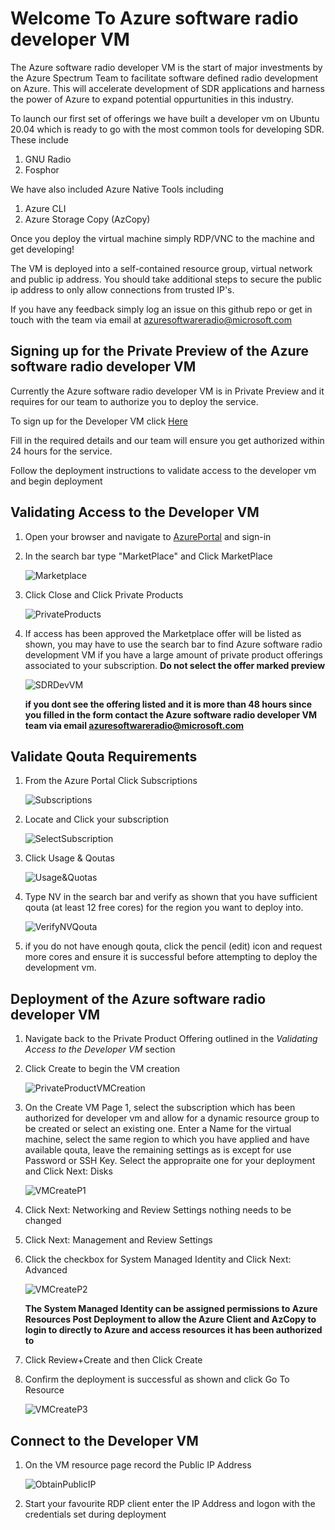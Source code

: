 # Welcome To Azure software radio developer VM 

The Azure software radio developer VM is the start of major investments by the Azure Spectrum Team to facilitate software defined radio development on Azure. This will accelerate development of SDR applications and harness the power of Azure to expand potential oppurtunities in this industry.

To launch our first set of offerings we have built a developer vm on Ubuntu 20.04 which is ready to go with the most common tools for developing SDR. These include

1. GNU Radio 
2. Fosphor

We have also included Azure Native Tools including
1. Azure CLI
2. Azure Storage Copy (AzCopy) 

Once you deploy the virtual machine simply RDP/VNC to the machine and get developing!

The VM is deployed into a self-contained resource group, virtual network and public ip address. 
You should take additional steps to secure the public ip address to only allow connections from trusted IP's.

If you have any feedback simply log an issue on this github repo or get in touch with the team via email at azuresoftwareradio@microsoft.com


## Signing up for the Private Preview of the Azure software radio developer VM

Currently the Azure software radio developer VM is in Private Preview and it requires for our team to authorize you to deploy the service. 

To sign up for the Developer VM click [Here](https://forms.office.com/r/sbZqBUVUE0) 

Fill in the required details and our team will ensure you get authorized within 24 hours for the service.

Follow the deployment instructions to validate access to the developer vm and begin deployment


## Validating Access to the Developer VM

1. Open your browser and navigate to [AzurePortal](https://portal.azure.com) and sign-in 
2. In the search bar type "MarketPlace" and Click MarketPlace 
   
   ![Marketplace](./../images/marketplace.jpg)

3. Click Close and Click Private Products
   
   ![PrivateProducts](./../images/privateproducts.jpg)

4. If access has been approved the Marketplace offer will be listed as shown, you may have to use the search bar to find Azure software radio development VM if you have a large amount of private product offerings associated to your subscription. 
   **Do not select the offer marked preview**
   
   ![SDRDevVM](./../images/azuresoftwareradiodevvmoffer.jpg)

   **if you dont see the offering listed and it is more than 48 hours since you filled in the form contact the Azure software radio developer VM team via email azuresoftwareradio@microsoft.com**

## Validate Qouta Requirements

1. From the Azure Portal Click Subscriptions

   ![Subscriptions](./../images/subscriptions.jpg)

2. Locate and Click your subscription

   ![SelectSubscription](./../images/selectsubscription.jpg)

3. Click Usage & Qoutas

   ![Usage&Quotas](./../images/usageqouta.jpg)

4. Type NV in the search bar and verify as shown that you have sufficient qouta (at least 12 free cores) for the region you want to deploy into.

   ![VerifyNVQouta](./../images/verifyqouta.jpg)

5. if you do not have enough qouta, click the pencil (edit) icon and request more cores and ensure it is successful before attempting to deploy the development vm.

## Deployment of the Azure software radio developer VM

1. Navigate back to the Private Product Offering outlined in the *Validating Access to the Developer VM* section
2. Click Create to begin the VM creation
   
   ![PrivateProductVMCreation](./../images/vmcreation.jpg)

3. On the Create VM Page 1, select the subscription which has been authorized for developer vm and allow for a dynamic resource group to be created or select an existing one. Enter a Name for the virtual machine, select the same region to which you have applied and have available qouta, leave the remaining settings as is except for use Password or SSH Key. Select the appropraite one for your deployment and Click Next: Disks
   
   ![VMCreateP1](./../images/vmcreate1.jpg)

4. Click Next: Networking and Review Settings nothing needs to be changed
5. Click Next: Management and Review Settings 
6. Click the checkbox for System Managed Identity and Click Next: Advanced
   
   ![VMCreateP2](./../images/vmcreate2.jpg)

    **The System Managed Identity can be assigned permissions to Azure Resources Post Deployment to allow the Azure Client and AzCopy to login to directly to Azure and access resources it has been authorized to**
    
7. Click Review+Create and then Click Create
8. Confirm the deployment is successful as shown and click Go To Resource
   
   ![VMCreateP3](./../images/vmcreate3.jpg)

## Connect to the Developer VM 

1. On the VM resource page record the Public IP Address 
   
   ![ObtainPublicIP](./../images/rdptovm.jpg)

2. Start your favourite RDP client enter the IP Address and logon with the credentials set during deployment
